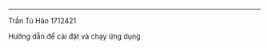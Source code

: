 -----------------------------------------------------------------
Trần Tú Hảo
1712421

Hướng dẫn để cài đặt và chạy ứng dụng
